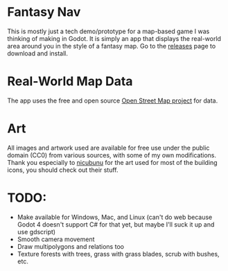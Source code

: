 # Fantasy Nav
This is mostly just a tech demo/prototype for a map-based game I was thinking of making in Godot. It is simply an app that displays the real-world area around you in the style of a fantasy map. Go to the [releases](https://github.com/ArjhanToteck/Fantasy-Nav/releases) page to download and install.

# Real-World Map Data
The app uses the free and open source [Open Street Map project](https://www.openstreetmap.org/) for data.

# Art
All images and artwork used are available for free use under the public domain (CC0) from various sources, with some of my own modifications. Thank you especially to [nicubunu](https://nicubunu.ro/start) for the art used for most of the building icons, you should check out their stuff.

# TODO:
- Make available for Windows, Mac, and Linux (can't do web because Godot 4 doesn't support C# for that yet, but maybe I'll suck it up and use gdscript)
- Smooth camera movement
- Draw multipolygons and relations too
- Texture forests with trees, grass with grass blades, scrub with bushes, etc.
